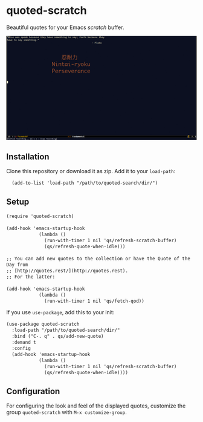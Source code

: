 # quoted-scratch


Beautiful quotes for your Emacs *scratch* buffer.

![Quotes](_assets/demo.gif?raw=true "Quotes")

## Installation

Clone this repository or download it as zip. Add it to your `load-path`:

      (add-to-list 'load-path "/path/to/quoted-search/dir/")


## Setup


```elisp
(require 'quoted-scratch)

(add-hook 'emacs-startup-hook
            (lambda ()
              (run-with-timer 1 nil 'qs/refresh-scratch-buffer)
              (qs/refresh-quote-when-idle)))

;; You can add new quotes to the collection or have the Quote of the Day from
;; [http://quotes.rest/](http://quotes.rest).
;; For the latter:

(add-hook 'emacs-startup-hook
            (lambda ()
              (run-with-timer 1 nil 'qs/fetch-qod))

```

If you use `use-package`, add this to your init:

```
(use-package quoted-scratch
  :load-path "/path/to/quoted-search/dir/"
  :bind ("C-. q" . qs/add-new-quote)
  :demand t
  :config
  (add-hook 'emacs-startup-hook
            (lambda ()
              (run-with-timer 1 nil 'qs/refresh-scratch-buffer)
              (qs/refresh-quote-when-idle))))

```

## Configuration

For configuring the look and feel of the displayed quotes, customize
the group `quoted-scratch` with `M-x customize-group`.
